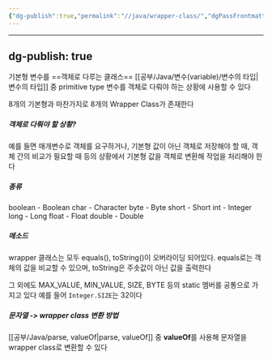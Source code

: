 ```yaml
---
{"dg-publish":true,"permalink":"//java/wrapper-class/","dgPassFrontmatter":true}
---
```



---
dg-publish: true
---
기본형 변수를 ==객체로 다루는 클래스==
[[공부/Java/변수(variable)/변수의 타입\|변수의 타입]] 중 primitive type 변수를 객체로 다뤄야 하는 상황에 사용할 수 있다

8개의 기본형과 마찬가지로 8개의 Wrapper Class가 존재한다

##### 객체로 다뤄야 할 상황?

예를 들면 매개변수로 객체를 요구하거나,
기본형 값이 아닌 객체로 저장해야 할 때,
객체 간의 비교가 필요할 때 등의 상황에서 기본형 값을 객체로 변환해 작업을 처리해야 한다

##### 종류
boolean - Boolean
char - Character
byte - Byte
short - Short
int - Integer
long - Long
float - Float
double - Double

##### 메소드

wrapper 클래스는 모두 equals(), toString()이 오버라이딩 되어있다.
equals로는 객체의 값을 비교할 수 있으며, toString은 주솟값이 아닌 값을 출력한다

그 외에도 MAX_VALUE, MIN_VALUE, SIZE, BYTE 등의 static 멤버를 공통으로 가지고 있다
예를 들어 `Integer.SIZE`는 32이다


##### 문자열 -> wrapper class 변환 방법

[[공부/Java/parse, valueOf\|parse, valueOf]] 중 **valueOf**를 사용해 문자열을 wrapper class로 변환할 수 있다